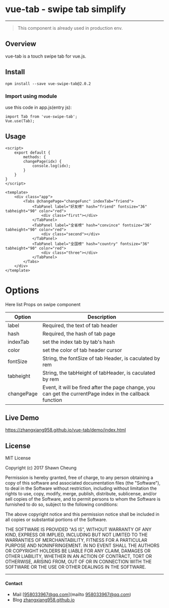 # vue-tab - swipe tab simplify
---

> This component is already used in production env.
## Overview

vue-tab is a touch swipe tab for vue.js.

## Install

```
npm install --save vue-swipe-tab@2.0.2
```

### Import using module
use this code in app.js(entry js):
```
import Tab from 'vue-swipe-tab';
Vue.use(Tab);
```
## Usage

```
<script>
    export default {
        methods: {
        changePage(idx) {
            console.log(idx);
        }
    }
}
</script>

<template>
    <div class="app">
        <Tabs @changePage="changeFunc" indexTab="friend">
            <TabPanel label="好友榜" hash="friend" fontsize="36" tabheight="90" color="red">
                <div class="first"></div>
            </TabPanel>
            <TabPanel label="全省榜" hash="convince" fontsize="36" tabheight="90" color="red">
                <div class="second"></div>
            </TabPanel>
            <TabPanel label="全国榜" hash="country" fontsize="36" tabheight="90" color="red">
                <div class="three"></div>
            </TabPanel>
        </Tabs>
    </div>
</template>
```


# Options

Here list Props on swipe component

| Option | Description |
| ----- | ----- |
| label | Required, the text of tab header |
| hash | Required, the hash of tab page |
| indexTab | set the index tab by tab's hash |
| color | set the color of tab header cursor |
| fontSize | String, the fontSize of tab Header, is caculated by rem |
| tabheight | String, the tabHeight of tabHeader, is caculated by rem |
| changePage | Event, it will be fired after the page change, you can get the currentPage index in the callback function |

## Live Demo

  https://zhangxiang958.github.io/vue-tab/demo/index.html

## License

MIT License

Copyright (c) 2017 Shawn Cheung

Permission is hereby granted, free of charge, to any person obtaining a copy
of this software and associated documentation files (the "Software"), to deal
in the Software without restriction, including without limitation the rights
to use, copy, modify, merge, publish, distribute, sublicense, and/or sell
copies of the Software, and to permit persons to whom the Software is
furnished to do so, subject to the following conditions:

The above copyright notice and this permission notice shall be included in all
copies or substantial portions of the Software.

THE SOFTWARE IS PROVIDED "AS IS", WITHOUT WARRANTY OF ANY KIND, EXPRESS OR
IMPLIED, INCLUDING BUT NOT LIMITED TO THE WARRANTIES OF MERCHANTABILITY,
FITNESS FOR A PARTICULAR PURPOSE AND NONINFRINGEMENT. IN NO EVENT SHALL THE
AUTHORS OR COPYRIGHT HOLDERS BE LIABLE FOR ANY CLAIM, DAMAGES OR OTHER
LIABILITY, WHETHER IN AN ACTION OF CONTRACT, TORT OR OTHERWISE, ARISING FROM,
OUT OF OR IN CONNECTION WITH THE SOFTWARE OR THE USE OR OTHER DEALINGS IN THE
SOFTWARE.

---

#### Contact
- Mail [958033967@qq.com](mailto 958033967@qq.com)
- Blog [zhangxiang958.github.io](http://zhangxiang958.github.io "shawn")
